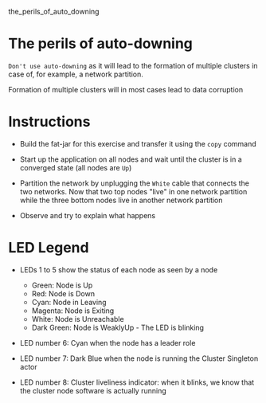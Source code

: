 the_perils_of_auto_downing

# The perils of auto-downing

`Don't use auto-downing` as it will lead to the formation of multiple clusters in case of, for example, a network partition.

Formation of multiple clusters will in most cases lead to data corruption

# Instructions

- Build the fat-jar for this exercise and transfer it using the `copy` command
- Start up the application on all nodes and wait until the cluster is in a 
  converged state (all nodes are `Up`)
  
- Partition the network by unplugging the `White` cable that connects the two
  networks. Now that two top nodes "live" in one network partition while the
  three bottom nodes live in another network partition
  
- Observe and try to explain what happens

# LED Legend

- LEDs 1 to 5 show the status of each node as seen by a node
    - Green:      Node is Up
    - Red:        Node is Down
    - Cyan:       Node in Leaving
    - Magenta:    Node is Exiting
    - White:      Node is Unreachable
    - Dark Green: Node is WeaklyUp - The LED is blinking

- LED number 6: Cyan when the node has a leader role
- LED number 7: Dark Blue when the node is running the Cluster Singleton actor
- LED number 8: Cluster liveliness indicator: when it blinks, we know
                that the cluster node software is actually running

